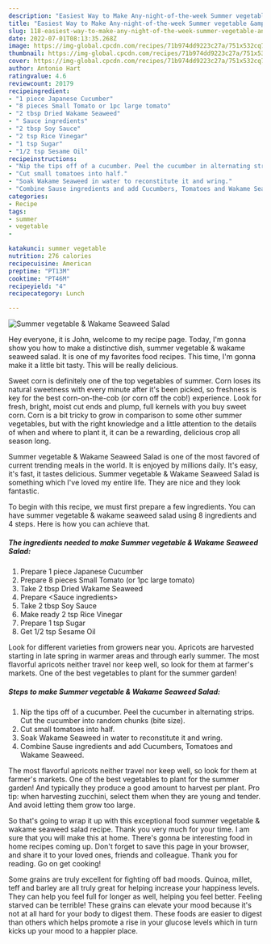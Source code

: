```yaml
---
description: "Easiest Way to Make Any-night-of-the-week Summer vegetable &amp;amp; Wakame Seaweed Salad"
title: "Easiest Way to Make Any-night-of-the-week Summer vegetable &amp;amp; Wakame Seaweed Salad"
slug: 118-easiest-way-to-make-any-night-of-the-week-summer-vegetable-and-amp-wakame-seaweed-salad
date: 2022-07-01T08:13:35.268Z
image: https://img-global.cpcdn.com/recipes/71b974dd9223c27a/751x532cq70/summer-vegetable-wakame-seaweed-salad-recipe-main-photo.jpg
thumbnail: https://img-global.cpcdn.com/recipes/71b974dd9223c27a/751x532cq70/summer-vegetable-wakame-seaweed-salad-recipe-main-photo.jpg
cover: https://img-global.cpcdn.com/recipes/71b974dd9223c27a/751x532cq70/summer-vegetable-wakame-seaweed-salad-recipe-main-photo.jpg
author: Antonio Hart
ratingvalue: 4.6
reviewcount: 20179
recipeingredient:
- "1 piece Japanese Cucumber"
- "8 pieces Small Tomato or 1pc large tomato"
- "2 tbsp Dried Wakame Seaweed"
- " Sauce ingredients"
- "2 tbsp Soy Sauce"
- "2 tsp Rice Vinegar"
- "1 tsp Sugar"
- "1/2 tsp Sesame Oil"
recipeinstructions:
- "Nip the tips off of a cucumber. Peel the cucumber in alternating strips. Cut the cucumber into random chunks (bite size)."
- "Cut small tomatoes into half."
- "Soak Wakame Seaweed in water to reconstitute it and wring."
- "Combine Sause ingredients and add Cucumbers, Tomatoes and Wakame Seaweed."
categories:
- Recipe
tags:
- summer
- vegetable
- 

katakunci: summer vegetable  
nutrition: 276 calories
recipecuisine: American
preptime: "PT13M"
cooktime: "PT46M"
recipeyield: "4"
recipecategory: Lunch

---
```



![Summer vegetable &amp; Wakame Seaweed Salad](https://img-global.cpcdn.com/recipes/71b974dd9223c27a/751x532cq70/summer-vegetable-wakame-seaweed-salad-recipe-main-photo.jpg)

Hey everyone, it is John, welcome to my recipe page. Today, I'm gonna show you how to make a distinctive dish, summer vegetable &amp; wakame seaweed salad. It is one of my favorites food recipes. This time, I'm gonna make it a little bit tasty. This will be really delicious.

Sweet corn is definitely one of the top vegetables of summer. Corn loses its natural sweetness with every minute after it&#39;s been picked, so freshness is key for the best corn-on-the-cob (or corn off the cob!) experience. Look for fresh, bright, moist cut ends and plump, full kernels with you buy sweet corn. Corn is a bit tricky to grow in comparison to some other summer vegetables, but with the right knowledge and a little attention to the details of when and where to plant it, it can be a rewarding, delicious crop all season long.

Summer vegetable &amp; Wakame Seaweed Salad is one of the most favored of current trending meals in the world. It is enjoyed by millions daily. It's easy, it's fast, it tastes delicious. Summer vegetable &amp; Wakame Seaweed Salad is something which I've loved my entire life. They are nice and they look fantastic.


To begin with this recipe, we must first prepare a few ingredients. You can have summer vegetable &amp; wakame seaweed salad using 8 ingredients and 4 steps. Here is how you can achieve that.

<!--inarticleads1-->

##### The ingredients needed to make Summer vegetable &amp; Wakame Seaweed Salad:

1. Prepare 1 piece Japanese Cucumber
1. Prepare 8 pieces Small Tomato (or 1pc large tomato)
1. Take 2 tbsp Dried Wakame Seaweed
1. Prepare  &lt;Sauce ingredients&gt;
1. Take 2 tbsp Soy Sauce
1. Make ready 2 tsp Rice Vinegar
1. Prepare 1 tsp Sugar
1. Get 1/2 tsp Sesame Oil


Look for different varieties from growers near you. Apricots are harvested starting in late spring in warmer areas and through early summer. The most flavorful apricots neither travel nor keep well, so look for them at farmer&#39;s markets. One of the best vegetables to plant for the summer garden! 

<!--inarticleads2-->

##### Steps to make Summer vegetable &amp; Wakame Seaweed Salad:

1. Nip the tips off of a cucumber. Peel the cucumber in alternating strips. Cut the cucumber into random chunks (bite size).
1. Cut small tomatoes into half.
1. Soak Wakame Seaweed in water to reconstitute it and wring.
1. Combine Sause ingredients and add Cucumbers, Tomatoes and Wakame Seaweed.


The most flavorful apricots neither travel nor keep well, so look for them at farmer&#39;s markets. One of the best vegetables to plant for the summer garden! And typically they produce a good amount to harvest per plant. Pro tip: when harvesting zucchini, select them when they are young and tender. And avoid letting them grow too large. 

So that's going to wrap it up with this exceptional food summer vegetable &amp; wakame seaweed salad recipe. Thank you very much for your time. I am sure that you will make this at home. There's gonna be interesting food in home recipes coming up. Don't forget to save this page in your browser, and share it to your loved ones, friends and colleague. Thank you for reading. Go on get cooking!

Some grains are truly excellent for fighting off bad moods. Quinoa, millet, teff and barley are all truly great for helping increase your happiness levels. They can help you feel full for longer as well, helping you feel better. Feeling starved can be terrible! These grains can elevate your mood because it's not at all hard for your body to digest them. These foods are easier to digest than others which helps promote a rise in your glucose levels which in turn kicks up your mood to a happier place.
